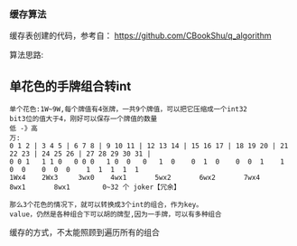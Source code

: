 ### 缓存算法

缓存表创建的代码，参考自：
https://github.com/CBookShu/q_algorithm 

算法思路:
## 单花色的手牌组合转int
    单个花色:1W~9W,每个牌值有4张牌，一共9个牌值，可以把它压缩成一个int32
    bit3位的值大于4，刚好可以保存一个牌值的数量
    低 -》高
    万:
    0 1 2 | 3 4 5 | 6 7 8 | 9 10 11 | 12 13 14 | 15 16 17 | 18 19 20 | 21 22 23 | 24 25 26 | 27 28 29 30 31 |
    0 0 1   1 1 0   0 0 0   1 0  0   0   1  0    0  1  0    0  0  1    1  0  0    0  0  0    1  1  1  1  1 
    1Wx4    2Wx3     3wx0    4wx1       5wx2       6wx2       7wx4       8wx1       8wx1        0~32 个 joker【冗余】

    那么3个花色的情况下，就可以转换成3个int的组合，作为key。
    value，仍然是各种组合下可以胡的牌型,因为一手牌，可以有多种组合


缓存的方式，不太能照顾到遍历所有的组合